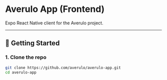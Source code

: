 # Averulo App (Frontend)

Expo React Native client for the Averulo project.

---

## 🚀 Getting Started

### 1. Clone the repo
```bash
git clone https://github.com/averulo/averulo-app.git
cd averulo-app
